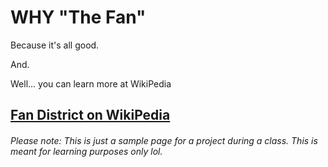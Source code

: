 # WHY "The Fan"

Because it's all good.

And.

Well... you can learn more at WikiPedia

## [Fan District on WikiPedia](https://en.wikipedia.org/wiki/Fan_district)


###### Please note: This is just a sample page for a project during a class.  This is meant for learning purposes _only_ lol.
